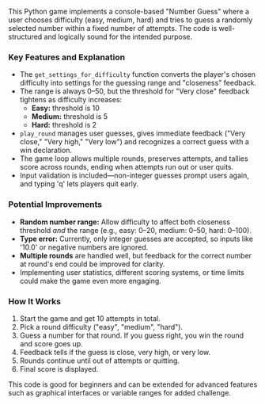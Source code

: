 This Python game implements a console-based "Number Guess" where a user chooses difficulty (easy, medium, hard) and tries to guess a randomly selected number within a fixed number of attempts. The code is well-structured and logically sound for the intended purpose.

### Key Features and Explanation

- The `get_settings_for_difficulty` function converts the player's chosen difficulty into settings for the guessing range and "closeness" feedback.
- The range is always 0–50, but the threshold for "Very close" feedback tightens as difficulty increases:
  - **Easy:** threshold is 10  
  - **Medium:** threshold is 5  
  - **Hard:** threshold is 2
- `play_round` manages user guesses, gives immediate feedback ("Very close," "Very high," "Very low") and recognizes a correct guess with a win declaration.
- The game loop allows multiple rounds, preserves attempts, and tallies score across rounds, ending when attempts run out or user quits.
- Input validation is included—non-integer guesses prompt users again, and typing 'q' lets players quit early.

### Potential Improvements

- **Random number range:** Allow difficulty to affect both closeness threshold *and* the range (e.g., easy: 0–20, medium: 0–50, hard: 0–100).
- **Type error:** Currently, only integer guesses are accepted, so inputs like '10.0' or negative numbers are ignored.
- **Multiple rounds** are handled well, but feedback for the correct number at round's end could be improved for clarity.
- Implementing user statistics, different scoring systems, or time limits could make the game even more engaging.

### How It Works

1. Start the game and get 10 attempts in total.
2. Pick a round difficulty ("easy", "medium", "hard").
3. Guess a number for that round. If you guess right, you win the round and score goes up.
4. Feedback tells if the guess is close, very high, or very low.
5. Rounds continue until out of attempts or quitting.
6. Final score is displayed.

This code is good for beginners and can be extended for advanced features such as graphical interfaces or variable ranges for added challenge.
